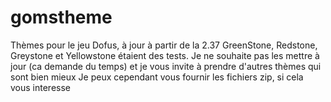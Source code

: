 # gomstheme
Thèmes pour le jeu Dofus, à jour à partir de la 2.37
GreenStone, Redstone, Greystone et Yellowstone étaient des tests. Je ne souhaite pas les mettre à jour (ca demande du temps) et je vous invite à prendre d'autres thèmes qui sont bien mieux
Je peux cependant vous fournir les fichiers zip, si cela vous interesse
